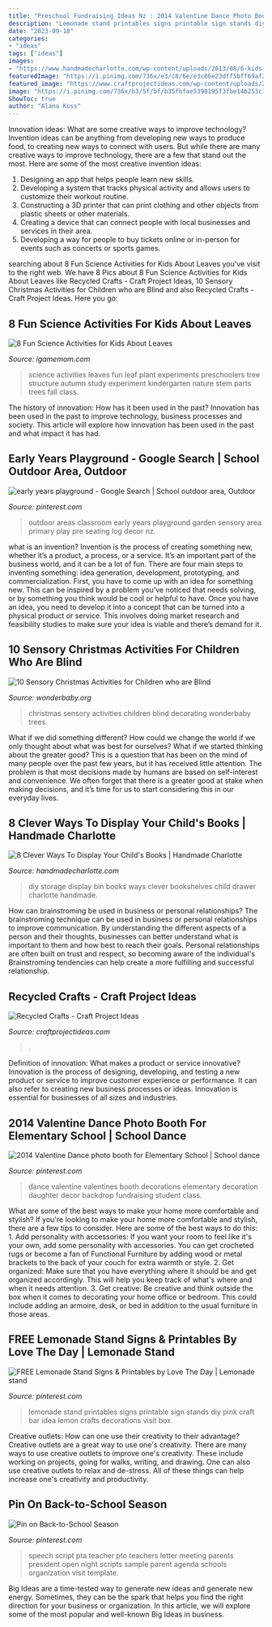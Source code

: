 ```yaml
---
title: "Preschool Fundraising Ideas Nz : 2014 Valentine Dance Photo Booth For Elementary School"
description: "Lemonade stand printables signs printable sign stands diy pink craft bar idea lemon crafts decorations visit box"
date: "2023-09-18"
categories:
- "ideas"
tags: ["ideas"]
images:
- "https://www.handmadecharlotte.com/wp-content/uploads/2013/08/6-kids-room-bookshelves.jpg"
featuredImage: "https://i.pinimg.com/736x/e3/c8/6e/e3c86e23dff5bff69af292709c06192e--dance-decorations-student-council.jpg"
featured_image: "https://www.craftprojectideas.com/wp-content/uploads/2020/04/HEADER-copy-3.jpg"
image: "https://i.pinimg.com/736x/b3/5f/bf/b35fbfae5390195f3fbe14b253c1de5d.jpg"
ShowToc: true
author: "Alana Koss"
---
```



Innovation ideas: What are some creative ways to improve technology?
Invention ideas can be anything from developing new ways to produce food, to creating new ways to connect with users. But while there are many creative ways to improve technology, there are a few that stand out the most. Here are some of the most creative invention ideas:
1. Designing an app that helps people learn new skills.
2. Developing a system that tracks physical activity and allows users to customize their workout routine.
3. Constructing a 3D printer that can print clothing and other objects from plastic sheets or other materials.
4. Creating a device that can connect people with local businesses and services in their area.
5. Developing a way for people to buy tickets online or in-person for events such as concerts or sports games.

	

		
searching about 8 Fun Science Activities for Kids About Leaves you've visit to the right web. We have 8 Pics about 8 Fun Science Activities for Kids About Leaves like Recycled Crafts - Craft Project Ideas, 10 Sensory Christmas Activities for Children who are Blind and also Recycled Crafts - Craft Project Ideas. Here you go:
		
    
## 8 Fun Science Activities For Kids About Leaves

<img loading=lazy src="https://igamemom.com/wp-content/uploads/2015/07/fun-science-activities-for-kids-about-leaves-480x704.jpg" onerror="this.onerror=null;this.src='https://tse3.mm.bing.net/th?id=OIP.V-rYwEWVNjxFRJZugXlQbAHaK3&amp;pid=15.1';" alt="8 Fun Science Activities for Kids About Leaves">

_Source: igamemom.com_

>science activities leaves fun leaf plant experiments preschoolers tree structure autumn study experiment kindergarten nature stem parts trees fall class. 

	

The history of innovation: How has it been used in the past?
Innovation has been used in the past to improve technology, business processes and society. This article will explore how innovation has been used in the past and what impact it has had.

    
## Early Years Playground - Google Search | School Outdoor Area, Outdoor

<img loading=lazy src="https://i.pinimg.com/736x/60/d7/ba/60d7ba72645c89919102a0e5c6491bce--primary-school-pre-school.jpg" onerror="this.onerror=null;this.src='https://tse1.mm.bing.net/th?id=OIP.VBTZC32kdjarhhzpQfHpVgHaGv&amp;pid=15.1';" alt="early years playground - Google Search | School outdoor area, Outdoor">

_Source: pinterest.com_

>outdoor areas classroom early years playground garden sensory area primary play pre seating log decor nz. 

	

what is an invention?
Invention is the process of creating something new, whether it’s a product, a process, or a service. It’s an important part of the business world, and it can be a lot of fun.
There are four main steps to inventing something: idea generation, development, prototyping, and commercialization. First, you have to come up with an idea for something new. This can be inspired by a problem you’ve noticed that needs solving, or by something you think would be cool or helpful to have. Once you have an idea, you need to develop it into a concept that can be turned into a physical product or service. This involves doing market research and feasibility studies to make sure your idea is viable and there’s demand for it.

    
## 10 Sensory Christmas Activities For Children Who Are Blind

<img loading=lazy src="http://www.wonderbaby.org/sites/wonderbaby2.perkinsdev1.org/files/cone-trees.jpg" onerror="this.onerror=null;this.src='https://tse1.mm.bing.net/th?id=OIP.jPJutu4idv-M_kCdn8BFGgHaEP&amp;pid=15.1';" alt="10 Sensory Christmas Activities for Children who are Blind">

_Source: wonderbaby.org_

>christmas sensory activities children blind decorating wonderbaby trees. 

	

What if we did something different?
How could we change the world if we only thought about what was best for ourselves? What if we started thinking about the greater good? This is a question that has been on the mind of many people over the past few years, but it has received little attention. The problem is that most decisions made by humans are based on self-interest and convenience. We often forget that there is a greater good at stake when making decisions, and it’s time for us to start considering this in our everyday lives.

    
## 8 Clever Ways To Display Your Child&#039;s Books | Handmade Charlotte

<img loading=lazy src="https://www.handmadecharlotte.com/wp-content/uploads/2013/08/6-kids-room-bookshelves.jpg" onerror="this.onerror=null;this.src='https://tse2.mm.bing.net/th?id=OIP.0dCEzh2IIyXT7aGHm5x5eQHaLe&amp;pid=15.1';" alt="8 Clever Ways To Display Your Child&#039;s Books | Handmade Charlotte">

_Source: handmadecharlotte.com_

>diy storage display bin books ways clever bookshelves child drawer charlotte handmade. 

	

How can brainstroming be used in business or personal relationships?
The brainstroming technique can be used in business or personal relationships to improve communication. By understanding the different aspects of a person and their thoughts, businesses can better understand what is important to them and how best to reach their goals. Personal relationships are often built on trust and respect, so becoming aware of the individual's Brainstroming tendencies can help create a more fulfilling and successful relationship.

    
## Recycled Crafts - Craft Project Ideas

<img loading=lazy src="https://www.craftprojectideas.com/wp-content/uploads/2020/04/HEADER-copy-3.jpg" onerror="this.onerror=null;this.src='https://tse1.mm.bing.net/th?id=OIP.JokklanaFtITwrzg3KiPMwHaJ4&amp;pid=15.1';" alt="Recycled Crafts - Craft Project Ideas">

_Source: craftprojectideas.com_

>. 

	

Definition of innovation: What makes a product or service innovative?
Innovation is the process of designing, developing, and testing a new product or service to improve customer experience or performance. It can also refer to creating new business processes or ideas. Innovation is essential for businesses of all sizes and industries.

    
## 2014 Valentine Dance Photo Booth For Elementary School | School Dance

<img loading=lazy src="https://i.pinimg.com/736x/e3/c8/6e/e3c86e23dff5bff69af292709c06192e--dance-decorations-student-council.jpg" onerror="this.onerror=null;this.src='https://tse1.mm.bing.net/th?id=OIP.SzgZUQA0a9EBU19VaLfJFwHaJ3&amp;pid=15.1';" alt="2014 Valentine Dance photo booth for Elementary School | School dance">

_Source: pinterest.com_

>dance valentine valentines booth decorations elementary decoration daughter decor backdrop fundraising student class. 

	

What are some of the best ways to make your home more comfortable and stylish?
If you're looking to make your home more comfortable and stylish, there are a few tips to consider. Here are some of the best ways to do this: 1. Add personality with accessories: If you want your room to feel like it's your own, add some personality with accessories. You can get crocheted rugs or become a fan of Functional Furniture by adding wood or metal brackets to the back of your couch for extra warmth or style. 2. Get organized: Make sure that you have everything where it should be and get organized accordingly. This will help you keep track of what's where and when it needs attention. 3. Get creative: Be creative and think outside the box when it comes to decorating your home office or bedroom. This could include adding an armoire, desk, or bed in addition to the usual furniture in those areas. 
    
## FREE Lemonade Stand Signs &amp; Printables By Love The Day | Lemonade Stand

<img loading=lazy src="https://i.pinimg.com/736x/b3/5f/bf/b35fbfae5390195f3fbe14b253c1de5d.jpg" onerror="this.onerror=null;this.src='https://tse4.mm.bing.net/th?id=OIP.pTG_8nlYCV2KfK8GX5R69AHaHC&amp;pid=15.1';" alt="FREE Lemonade Stand Signs &amp; Printables by Love The Day | Lemonade stand">

_Source: pinterest.com_

>lemonade stand printables signs printable sign stands diy pink craft bar idea lemon crafts decorations visit box. 

	

Creative outlets: How can one use their creativity to their advantage?
Creative outlets are a great way to use one's creativity. There are many ways to use creative outlets to improve one's creativity. These include working on projects, going for walks, writing, and drawing. One can also use creative outlets to relax and de-stress. All of these things can help increase one's creativity and productivity.

    
## Pin On Back-to-School Season

<img loading=lazy src="https://i.pinimg.com/736x/f3/c0/33/f3c033750832730b972a187f6a21cf04--teacher-organization-back-to-school.jpg" onerror="this.onerror=null;this.src='https://tse3.mm.bing.net/th?id=OIP.2cAdxEhECX5rQ9KGbSEdkQHaIZ&amp;pid=15.1';" alt="Pin on Back-to-School Season">

_Source: pinterest.com_

>speech script pta teacher pto teachers letter meeting parents president open night scripts sample parent agenda schools organization visit template. 

	

Big Ideas are a time-tested way to generate new ideas and generate new energy. Sometimes, they can be the spark that helps you find the right direction for your business or organization. In this article, we will explore some of the most popular and well-known Big Ideas in business.

